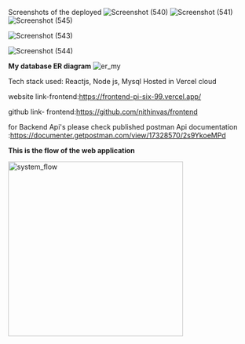 Screenshots of the deployed 
![Screenshot (540)](https://github.com/nithinvas/backend/assets/40798917/787490ec-3d56-4d2d-a651-50aff811df2a)
![Screenshot (541)](https://github.com/nithinvas/backend/assets/40798917/884f0d36-4530-4e12-a883-b3c5d2269070)
![Screenshot (545)](https://github.com/nithinvas/backend/assets/40798917/52434704-4a6a-4fbb-b40f-90b113013374)

![Screenshot (543)](https://github.com/nithinvas/backend/assets/40798917/ffa0f688-f9bc-4146-b1fb-b2adba9aa46d)

![Screenshot (544)](https://github.com/nithinvas/backend/assets/40798917/386e8d04-d7c7-4127-9be3-9086e4ee6eab)




<strong>My database ER diagram</strong>
![er_my](https://github.com/nithinvas/backend/assets/40798917/7677e566-5195-4aea-801e-07a6dd4c9df6)



Tech stack used: Reactjs, Node js, Mysql
Hosted in Vercel cloud


website link-frontend:https://frontend-pi-six-99.vercel.app/

github link- frontend:https://github.com/nithinvas/frontend

for Backend Api's please check published postman Api documentation :https://documenter.getpostman.com/view/17328570/2s9YkoeMPd

<strong><strong>This is the flow of the web application</strong></strong>


<img width="356" alt="system_flow" src="https://github.com/nithinvas/backend/assets/40798917/477ff2b5-cea2-4683-b7ae-db87d15df9ee">


